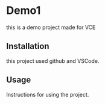 # Demo1

this is a demo project made for VCE

## Installation

this project used github and VSCode.

## Usage

Instructions for using the project.

